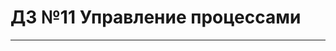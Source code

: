 # ДЗ №11 Управление процессами

--------------------------------------------------------------------------------------------
